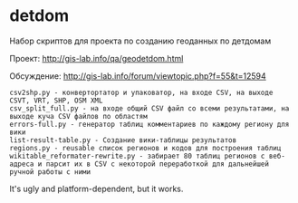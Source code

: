detdom
======

Набор скриптов для проекта по созданию геоданных по детдомам

Проект: http://gis-lab.info/qa/geodetdom.html

Обсуждение: http://gis-lab.info/forum/viewtopic.php?f=55&t=12594

 	csv2shp.py - конвертортатор и упаковатор, на входе CSV, на выходе CSVT, VRT, SHP, OSM XML
    csv_split_full.py - на входе общий CSV файл со всеми результатами, на выходе куча CSV файлов по областям
    errors-full.py - генератор таблиц комментариев по каждому региону для вики
    list-result-table.py - Создание вики-таблицы результатов
    regions.py - reusable список регионов и кодов для построения таблиц
    wikitable_reformater-rewrite.py - забирает 80 таблиц регионов с веб-адреса и парсит их в CSV с некоторой переработкой для дальнейшей ручной работы с ними
    
It's ugly and platform-dependent, but it works.